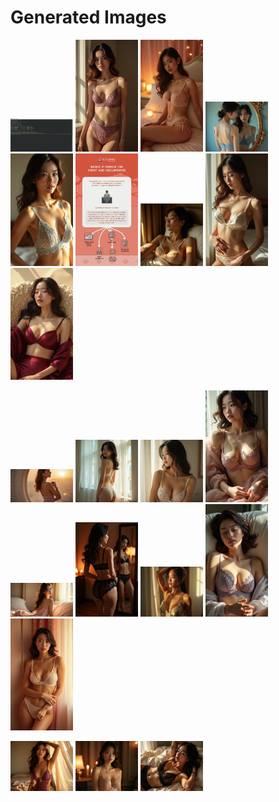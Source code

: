 # Generated Images



<img src="2025_07_16_01.webp" width="100"/> <img src="2025_07_16_02.webp" width="100"/> <img src="2025_07_16_03.webp" width="100"/> <img src="2025_07_16_04.webp" width="100"/> <img src="2025_07_16_05.webp" width="100"/> <img src="2025_07_16_06.webp" width="100"/> <img src="2025_07_16_07.webp" width="100"/> <img src="2025_07_16_08.webp" width="100"/> <img src="2025_07_16_09.webp" width="100"/>

<img src="2025_07_16_10.webp" width="100"/> <img src="2025_07_16_11.webp" width="100"/> <img src="2025_07_16_12.webp" width="100"/> <img src="2025_07_16_13.webp" width="100"/> <img src="2025_07_16_14.webp" width="100"/> <img src="2025_07_16_15.webp" width="100"/> <img src="2025_07_16_16.webp" width="100"/> <img src="2025_07_16_17.webp" width="100"/> <img src="2025_07_16_18.webp" width="100"/>

<img src="2025_07_16_19.webp" width="100"/> <img src="2025_07_16_20.webp" width="100"/> <img src="2025_07_16_21.webp" width="100"/>